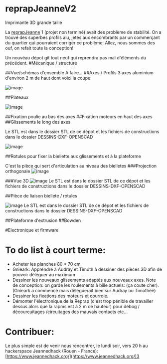 # reprapJeanneV2
Imprimante 3D grande taille

La [reprapJeanne](https://github.com/jeannedhack/reprapJeanne) 1 (projet non terminé) avait des problème de stabilité. On a trouvé des superbes profils alu, jetés aux encombrants par un commerçant du quartier qui pourraient corriger ce problème. Allez, nous sommes des ouf, on refait toute la conception!

Un nouvéau dépot git tout neuf qui reprendra pas mal d'éléments du précédent.
#Mécanique / structure

##Vue/schémas d'ensemble
A faire...
##Axes / Profils
3 axes aluminium d'environ 2 m de haut dont voici la coupe:

![image](https://raw.githubusercontent.com/jeannedhack/reprapJeanneV2/master/img/profil-axe.png)

##Plateaux

![image](https://raw.githubusercontent.com/jeannedhack/reprapJeanneV2/master/img/baseImprimante3d.png)

##Fixation poulie au bas des axes
##Fixation moteurs en haut des axes
##Glissements le long des axes

Le STL est dans le dossier STL de ce dépot et les fichiers de constructions dans le dossier DESSINS-DXF-OPENSCAD

![image](https://raw.githubusercontent.com/jeannedhack/reprapJeanneV2/master/img/glissement.png)

##Rotules pour fixer la biellette aux glissements et à la plateforme


C'est la pièce qui sert d'articulation au niveau des bielletes
###Projection orthogonale
![image](https://raw.githubusercontent.com/jeannedhack/reprapJeanneV2/master/img/rotule.png)

###Vue 3D
![image](https://raw.githubusercontent.com/jeannedhack/reprapJeanneV2/master/img/rotule3D.png)
Le STL est dans le dossier STL de ce dépot et les fichiers de constructions dans le dossier DESSINS-DXF-OPENSCAD

##Pièce de liaison biellete / rotules

![image](https://raw.githubusercontent.com/jeannedhack/reprapJeanneV2/master/img/fixation-biellette.png)
Le STL est dans le dossier STL de ce dépot et les fichiers de constructions dans le dossier DESSINS-DXF-OPENSCAD

##Plateforme d'extrusion
##Bowden

#Electronique et firmware

# To do list à court terme:
 * Acheter les planches 80 * 70 cm
 * Gnieark: Apprendre à Audray et Timoth à dessiner des pièces 3D afin de pouvoir déléguer au maximum
 * Dessiner les nouveaux glissements adaptés aux nouveaux axes. Note de conception:  on garde les roulements à bille actuels:  (ça coute cher). (Gnieark a commencé mais déléguerait bien sur Audray ou Timothéé)
 * Dessiner les fixations des moteurs et courroie.
 * Démonter l'électronique de la Reprap (c'est trop pénible de travailler dessus alors que la rapms est à 2 m de hauteur)  pour débog / décourcuitages /circuitages des mauvais contacts etc...
 
# Contribuer:

Le plus simple est de venir nous rencontrer, le lundi soir, vers 20 h au hackerspace Jeannedhack (Rouen - France):  [https://www.jeannedhack.org/](https://www.jeannedhack.org/)3
